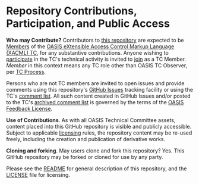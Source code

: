 # Repository Contributions, Participation, and Public Access

**Who may Contribute?** Contributors to <a href="https://github.com/oasis-tcs/xacml-spec/">this repository</a> are expected to be <a href="https://www.oasis-open.org/policies-guidelines/oasis-defined-terms-2017-05-26#dMember">Members</a> of the
<a href="https://www.oasis-open.org/committees/xacml/">OASIS eXtensible Access Control Markup Language (XACML) TC</a>, for any
substantive contributions.  Anyone wishing to <a href="https://www.oasis-open.org/org/faq#committee-participation">participate</a>
in the TC's technical activity is invited to <a href="https://www.oasis-open.org/committees/join">join</a> as a TC Member.
_Member_ in this context means any TC role other than OASIS TC Observer, per
<a href="https://www.oasis-open.org/policies-guidelines/tc-process#membership">TC Process</a>.

Persons who are not TC members are invited to open issues and provide comments using this repository's <a href="https://github.com/oasis-tcs/xacml-spec/issues/new">GitHub Issues</a> tracking facility or using the
TC's <a href="https://www.oasis-open.org/committees/comments/index.php?wg_abbrev=xacml">comment list</a>.  All such content created in GitHub Issues and/or posted to the TC's <a href="https://lists.oasis-open.org/archives/xacml-comment/">archived comment list</a> is governed by the terms of the <a href="https://www.oasis-open.org/policies-guidelines/ipr#appendixa">OASIS Feedback License</a>.

**Use of Contributions**.  As with all OASIS Technical Committee assets, content placed into this GitHub repository is visible and publicly accessible.  Subject to applicable <a href="https://github.com/oasis-tcs/xacml-spec/blob/master/LICENSE.md">licensing</a> rules, the repository content may be re-used freely, including the creation and publication of derivative works.

**Cloning and forking**. May users clone and fork this repository?  Yes. This GitHub repository may be forked or cloned for use by any party. 

Please see the <a href="https://github.com/oasis-tcs/xacml-spec/blob/master/README.md">README</a> for general description of this repository, and the <a href="https://github.com/oasis-tcs/xacml-spec/blob/master/LICENSE.md">LICENSE</a> file for licensing.
